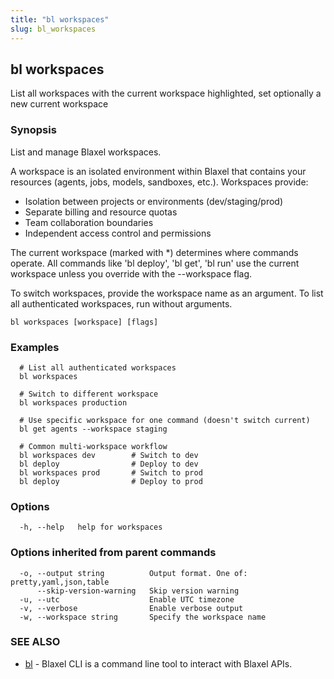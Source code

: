```yaml
---
title: "bl workspaces"
slug: bl_workspaces
---
```

## bl workspaces

List all workspaces with the current workspace highlighted, set optionally a new current workspace

### Synopsis

List and manage Blaxel workspaces.

A workspace is an isolated environment within Blaxel that contains your
resources (agents, jobs, models, sandboxes, etc.). Workspaces provide:

- Isolation between projects or environments (dev/staging/prod)
- Separate billing and resource quotas
- Team collaboration boundaries
- Independent access control and permissions

The current workspace (marked with *) determines where commands operate.
All commands like 'bl deploy', 'bl get', 'bl run' use the current workspace
unless you override with the --workspace flag.

To switch workspaces, provide the workspace name as an argument.
To list all authenticated workspaces, run without arguments.

```
bl workspaces [workspace] [flags]
```

### Examples

```
  # List all authenticated workspaces
  bl workspaces

  # Switch to different workspace
  bl workspaces production

  # Use specific workspace for one command (doesn't switch current)
  bl get agents --workspace staging

  # Common multi-workspace workflow
  bl workspaces dev        # Switch to dev
  bl deploy                # Deploy to dev
  bl workspaces prod       # Switch to prod
  bl deploy                # Deploy to prod
```

### Options

```
  -h, --help   help for workspaces
```

### Options inherited from parent commands

```
  -o, --output string          Output format. One of: pretty,yaml,json,table
      --skip-version-warning   Skip version warning
  -u, --utc                    Enable UTC timezone
  -v, --verbose                Enable verbose output
  -w, --workspace string       Specify the workspace name
```

### SEE ALSO

* [bl](bl.md)	 - Blaxel CLI is a command line tool to interact with Blaxel APIs.


